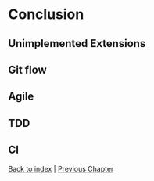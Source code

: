 # Conclusion

## Unimplemented Extensions

## Git flow

## Agile

## TDD

## CI

[Back to index](../index.md) |
[Previous Chapter](../7_testing/index.md)
